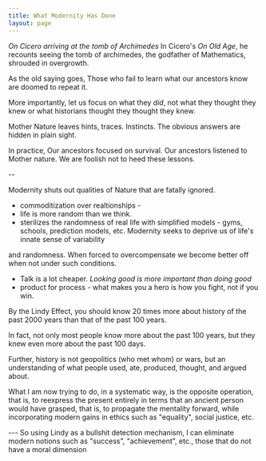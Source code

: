 ```yaml
---
title: What Modernity Has Done
layout: page
---
```


*On Cicero arriving at the tomb of Archimedes* In Cicero\'s *On Old
Age*, he recounts seeing the tomb of archimedes, the godfather of
Mathematics, shrouded in overgrowth.

As the old saying goes, Those who fail to learn what our ancestors know
are doomed to repeat it.

More importantly, let us focus on what they *did*, not what they thought
they knew or what historians thought they thought they knew.

Mother Nature leaves hints, traces. Instincts. The obvious answers are
hidden in plain sight.

In practice, Our ancestors focused on survival. Our ancestors listened
to Mother nature. We are foolish not to heed these lessons.

--

Modernity shuts out qualities of Nature that are fatally ignored.

-   commoditization over realtionships -
-   life is more random than we think.
-   sterilizes the randomness of real life with simplified models -
    gyms, schools, prediction models, etc. Modernity seeks to deprive us
    of life\'s innate sense of variability

and randomness. When forced to overcompensate we become better off when
not under such conditions.

-   Talk is a lot cheaper. *Looking good is more important than doing
    good*
-   product for process - what makes you a hero is how you fight, not if
    you win.

By the Lindy Effect, you should know 20 times more about history of the
past 2000 years than that of the past 100 years.

In fact, not only most people know more about the past 100 years, but
they knew even more about the past 100 days.

Further, history is not geopolitics (who met whom) or wars, but an
understanding of what people used, ate, produced, thought, and argued
about.

What I am now trying to do, in a systematic way, is the opposite
operation, that is, to reexpress the present entirely in terms that an
ancient person would have grasped, that is, to propagate the mentality
forward, while incorporating modern gains in ethics such as
\"equality\", social justice, etc.

--- So using Lindy as a bullshit detection mechanism, I can eliminate
modern notions such as \"success\", \"achievement\", etc., those that do
not have a moral dimension
